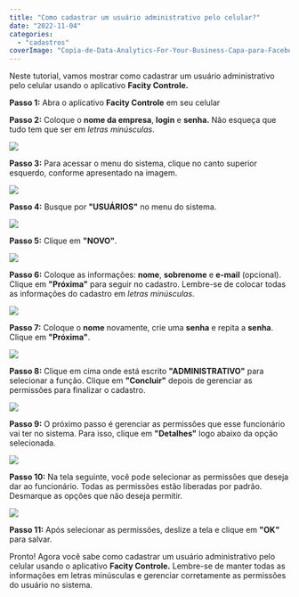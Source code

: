 ```yaml
---
title: "Como cadastrar um usuário administrativo pelo celular?"
date: "2022-11-04"
categories: 
  - "cadastros"
coverImage: "Copia-de-Data-Analytics-For-Your-Business-Capa-para-Facebook-1640-×-724-px-6.png"
---
```


Neste tutorial, vamos mostrar como cadastrar um usuário administrativo pelo celular usando o aplicativo **Facity Controle.**

**Passo 1:** Abra o aplicativo **Facity Controle** em seu celular

**Passo 2:** Coloque o **nome da empresa**, **login** e **senha.** Não esqueça que tudo tem que ser em _letras minúsculas_.

![](images/image-5-485x1024.png)

**Passo 3:** Para acessar o menu do sistema, clique no canto superior esquerdo, conforme apresentado na imagem.

![](images/image-6-485x1024.png)

**Passo 4:** Busque por **"USUÁRIOS"** no menu do sistema.

![](images/image-7-485x1024.png)

**Passo 5:** Clique em **"NOVO"**.

![](images/image-8-485x1024.png)

**Passo 6:** Coloque as informações: **nome**, **sobrenome** e **e-mail** (opcional). Clique em **"Próxima"** para seguir no cadastro. Lembre-se de colocar todas as informações do cadastro em _letras minúsculas_.

![](images/image-9-485x1024.png)

**Passo 7:** Coloque o **nome** novamente, crie uma **senha** e repita a **senha**. Clique em **"Próxima"**.

![](images/image-10-485x1024.png)

**Passo 8:** Clique em cima onde está escrito **"ADMINISTRATIVO"** para selecionar a função. Clique em **"Concluir"** depois de gerenciar as permissões para finalizar o cadastro.

![](images/04_11_2022-16_59_01.png)

**Passo 9:** O próximo passo é gerenciar as permissões que esse funcionário vai ter no sistema. Para isso, clique em **"Detalhes"** logo abaixo da opção selecionada.

![](images/mobile-4.png)

**Passo 10:** Na tela seguinte, você pode selecionar as permissões que deseja dar ao funcionário. Todas as permissões estão liberadas por padrão. Desmarque as opções que não deseja permitir.

![](images/mobile-5.png)

**Passo 11:** Após selecionar as permissões, deslize a tela e clique em **"OK"** para salvar.

Pronto! Agora você sabe como cadastrar um usuário administrativo pelo celular usando o aplicativo **Facity Controle.** Lembre-se de manter todas as informações em letras minúsculas e gerenciar corretamente as permissões do usuário no sistema.
